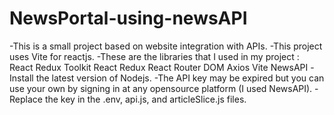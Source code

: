 # NewsPortal-using-newsAPI
-This is a small project based on website integration with APIs.
-This project uses Vite for reactjs.
-These are the libraries that I used in my project :
React
Redux Toolkit
React Redux
React Router DOM
Axios
Vite
NewsAPI
-Install the latest version of Nodejs.
-The API key may be expired but you can use your own by signing in at any opensource platform (I used NewsAPI).
-Replace the key in the .env, api.js, and articleSlice.js files.
